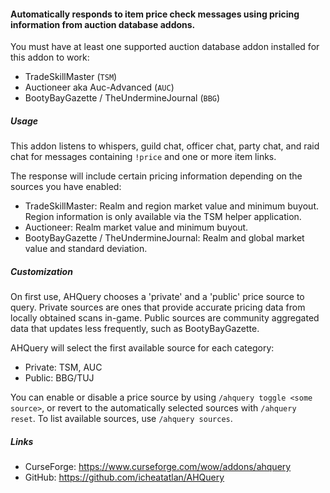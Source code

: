 #### Automatically responds to item price check messages using pricing information from auction database addons.
You must have at least one supported auction database addon installed for this addon to work:
- TradeSkillMaster (`TSM`)
- Auctioneer aka Auc-Advanced (`AUC`)
- BootyBayGazette / TheUndermineJournal (`BBG`)


##### Usage
This addon listens to whispers, guild chat, officer chat, party chat, and raid chat for messages containing `!price` and one or more item links.

The response will include certain pricing information depending on the sources you have enabled:
- TradeSkillMaster: Realm and region market value and minimum buyout.  Region information is only available via the TSM helper application.
- Auctioneer: Realm market value and minimum buyout.
- BootyBayGazette / TheUndermineJournal: Realm and global market value and standard deviation.


##### Customization
On first use, AHQuery chooses a 'private' and a 'public' price source to query.  Private sources are ones that provide accurate pricing data from locally obtained scans in-game.  Public sources are community aggregated data that updates less frequently, such as BootyBayGazette.

AHQuery will select the first available source for each category:
- Private: TSM, AUC
- Public: BBG/TUJ

You can enable or disable a price source by using `/ahquery toggle <some source>`, or revert to the automatically selected sources with `/ahquery reset`.
To list available sources, use `/ahquery sources`.


##### Links
- CurseForge: https://www.curseforge.com/wow/addons/ahquery
- GitHub: https://github.com/icheatatlan/AHQuery
